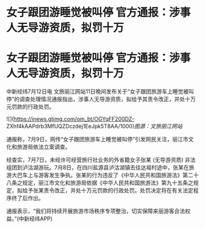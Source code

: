 # 女子跟团游睡觉被叫停 官方通报：涉事人无导游资质，拟罚十万

# 女子跟团游睡觉被叫停 官方通报：涉事人无导游资质，拟罚十万

中新经纬7月12日电
文旅丽江网站11日晚间发布关于“女子跟团旅游车上睡觉被叫停”的调查处理情况通报指出，涉事人无导游资质，拟给予其责令改正，并处十万元罚款的行政处罚。

![](https://inews.gtimg.com/om_bt/OGYqFF200DZ-
ZXhf4kAAPdrb3MfUQZDczdej1EeJpk5T8AA/1000)_图源：文旅丽江网站_

通报称，7月9日，网传“女子跟团旅游车上睡觉被叫停”引发网民关注，丽江市文化和旅游局依法立案调查。

经查实，7月7日，未经许可经营旅行社业务的外省籍女子张某 (无导游资质)
非法组团到泸沽湖游玩。7月8日，在四川盐源县泸沽湖镇去往达祖村途中，张某在旅游大巴车上与游客发生争执。张某的行为违反了《中华人民共和国旅游法》第二十八条之规定，丽江市文化和旅游局依据《中华人民共和国旅游法》第九十五条之规定，拟给予张某责令改正，并处十万元罚款的行政处罚。处罚决定将在有关法定程序终了后作出。

通报表示，“我们将持续开展旅游市场秩序专项整治，切实保障来丽游客合法权益。”(中新经纬APP)

